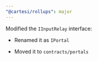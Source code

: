 ```yaml
---
"@cartesi/rollups": major
---
```


Modified the `IInputRelay` interface:

-   Renamed it as `IPortal`

-   Moved it to `contracts/portals`
